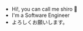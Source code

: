- Hi!, you can call me shiro 👋
- I'm a Software Engineer
- よろしくお願いします。

<!---
shirogato/shirogato is a ✨ special ✨ repository because its `README.md` (this file) appears on your GitHub profile.
You can click the Preview link to take a look at your changes.
--->
